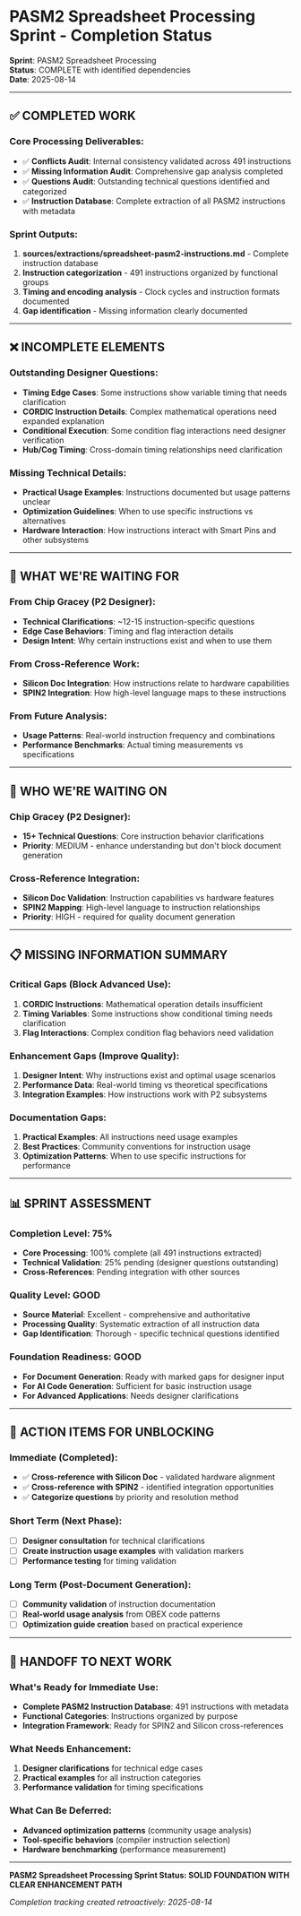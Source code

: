 # PASM2 Spreadsheet Processing Sprint - Completion Status

**Sprint**: PASM2 Spreadsheet Processing  
**Status**: COMPLETE with identified dependencies  
**Date**: 2025-08-14

---

## ✅ COMPLETED WORK

### Core Processing Deliverables:
- ✅ **Conflicts Audit**: Internal consistency validated across 491 instructions
- ✅ **Missing Information Audit**: Comprehensive gap analysis completed  
- ✅ **Questions Audit**: Outstanding technical questions identified and categorized
- ✅ **Instruction Database**: Complete extraction of all PASM2 instructions with metadata

### Sprint Outputs:
1. **sources/extractions/spreadsheet-pasm2-instructions.md** - Complete instruction database
2. **Instruction categorization** - 491 instructions organized by functional groups
3. **Timing and encoding analysis** - Clock cycles and instruction formats documented
4. **Gap identification** - Missing information clearly documented

---

## ❌ INCOMPLETE ELEMENTS

### Outstanding Designer Questions:
- **Timing Edge Cases**: Some instructions show variable timing that needs clarification
- **CORDIC Instruction Details**: Complex mathematical operations need expanded explanation  
- **Conditional Execution**: Some condition flag interactions need designer verification
- **Hub/Cog Timing**: Cross-domain timing relationships need clarification

### Missing Technical Details:
- **Practical Usage Examples**: Instructions documented but usage patterns unclear
- **Optimization Guidelines**: When to use specific instructions vs alternatives
- **Hardware Interaction**: How instructions interact with Smart Pins and other subsystems

---

## 🔄 WHAT WE'RE WAITING FOR

### From Chip Gracey (P2 Designer):
- **Technical Clarifications**: ~12-15 instruction-specific questions
- **Edge Case Behaviors**: Timing and flag interaction details
- **Design Intent**: Why certain instructions exist and when to use them

### From Cross-Reference Work:
- **Silicon Doc Integration**: How instructions relate to hardware capabilities
- **SPIN2 Integration**: How high-level language maps to these instructions

### From Future Analysis:
- **Usage Patterns**: Real-world instruction frequency and combinations
- **Performance Benchmarks**: Actual timing measurements vs specifications

---

## 👤 WHO WE'RE WAITING ON

### Chip Gracey (P2 Designer):
- **15+ Technical Questions**: Core instruction behavior clarifications
- **Priority**: MEDIUM - enhance understanding but don't block document generation

### Cross-Reference Integration:
- **Silicon Doc Validation**: Instruction capabilities vs hardware features
- **SPIN2 Mapping**: High-level language to instruction relationships
- **Priority**: HIGH - required for quality document generation

---

## 📋 MISSING INFORMATION SUMMARY

### Critical Gaps (Block Advanced Use):
1. **CORDIC Instructions**: Mathematical operation details insufficient
2. **Timing Variables**: Some instructions show conditional timing needs clarification
3. **Flag Interactions**: Complex condition flag behaviors need validation

### Enhancement Gaps (Improve Quality):
1. **Designer Intent**: Why instructions exist and optimal usage scenarios
2. **Performance Data**: Real-world timing vs theoretical specifications  
3. **Integration Examples**: How instructions work with P2 subsystems

### Documentation Gaps:
1. **Practical Examples**: All instructions need usage examples
2. **Best Practices**: Community conventions for instruction usage
3. **Optimization Patterns**: When to use specific instructions for performance

---

## 📊 SPRINT ASSESSMENT

### Completion Level: 75%
- **Core Processing**: 100% complete (all 491 instructions extracted)
- **Technical Validation**: 25% pending (designer questions outstanding)  
- **Cross-References**: Pending integration with other sources

### Quality Level: GOOD
- **Source Material**: Excellent - comprehensive and authoritative
- **Processing Quality**: Systematic extraction of all instruction data
- **Gap Identification**: Thorough - specific technical questions identified

### Foundation Readiness: GOOD
- **For Document Generation**: Ready with marked gaps for designer input
- **For AI Code Generation**: Sufficient for basic instruction usage
- **For Advanced Applications**: Needs designer clarifications

---

## 🎯 ACTION ITEMS FOR UNBLOCKING

### Immediate (Completed):
- ✅ **Cross-reference with Silicon Doc** - validated hardware alignment
- ✅ **Cross-reference with SPIN2** - identified integration opportunities
- ✅ **Categorize questions** by priority and resolution method

### Short Term (Next Phase):
- [ ] **Designer consultation** for technical clarifications
- [ ] **Create instruction usage examples** with validation markers
- [ ] **Performance testing** for timing validation

### Long Term (Post-Document Generation):
- [ ] **Community validation** of instruction documentation
- [ ] **Real-world usage analysis** from OBEX code patterns
- [ ] **Optimization guide creation** based on practical experience

---

## 🔄 HANDOFF TO NEXT WORK

### What's Ready for Immediate Use:
- **Complete PASM2 Instruction Database**: 491 instructions with metadata
- **Functional Categories**: Instructions organized by purpose
- **Integration Framework**: Ready for SPIN2 and Silicon cross-references

### What Needs Enhancement:
1. **Designer clarifications** for technical edge cases
2. **Practical examples** for all instruction categories  
3. **Performance validation** for timing specifications

### What Can Be Deferred:
- **Advanced optimization patterns** (community usage analysis)
- **Tool-specific behaviors** (compiler instruction selection)
- **Hardware benchmarking** (performance measurement)

---

**PASM2 Spreadsheet Processing Sprint Status: SOLID FOUNDATION WITH CLEAR ENHANCEMENT PATH**

*Completion tracking created retroactively: 2025-08-14*